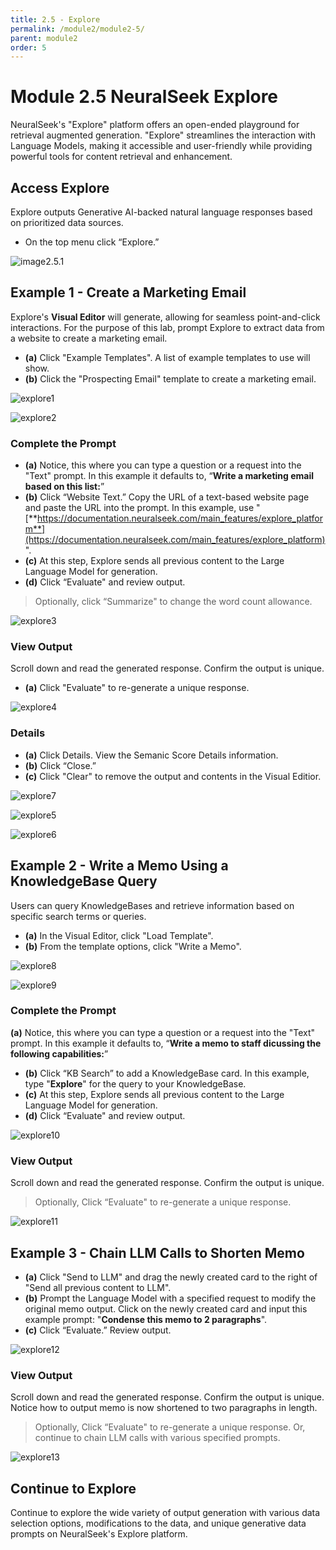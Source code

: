 ```yaml
---
title: 2.5 - Explore
permalink: /module2/module2-5/
parent: module2
order: 5
---
```


# Module 2.5 NeuralSeek Explore

NeuralSeek's "Explore" platform offers an open-ended playground for retrieval augmented generation. "Explore" streamlines the interaction with Language Models, making it accessible and user-friendly while providing powerful tools for content retrieval and enhancement.

## Access Explore

Explore outputs Generative AI-backed natural language responses based on prioritized data sources.

- On the top menu click “Explore.” 

![image2.5.1](images/image2.5.1.png)

## Example 1 - Create a Marketing Email

Explore's **Visual Editor** will generate, allowing for seamless point-and-click interactions. For the purpose of this lab, prompt Explore to extract data from a website to create a marketing email. 

- **(a)** Click "Example Templates". A list of example templates to use will show.
- **(b)** Click the "Prospecting Email" template to create a marketing email. 

![explore1](images/explore1.png)

![explore2](images/explore2.png)

### Complete the Prompt

- **(a)** Notice, this where you can type a question or a request into the "Text" prompt. In this example it defaults to, “**Write a marketing email based on this list:**” 
- **(b)** Click “Website Text.” Copy the URL of a text-based website page and paste the URL into the prompt. In this example, use "[**https://documentation.neuralseek.com/main_features/explore_platform**](https://documentation.neuralseek.com/main_features/explore_platform)". 
- **(c)** At this step, Explore sends all previous content to the Large Language Model for generation.
- **(d)** Click “Evaluate" and review output.
> Optionally, click “Summarize" to change the word count allowance. 

![explore3](images/explore3.png)

### View Output

Scroll down and read the generated response. Confirm the output is unique.

- **(a)** Click "Evaluate" to re-generate a unique response. 

![explore4](images/explore4.png)

### Details

- **(a)** Click Details. View the Semanic Score Details information. 
- **(b)** Click “Close.”
- **(c)** Click "Clear" to remove the output and contents in the Visual Editior. 

![explore7](images/explore7.png)

![explore5](images/explore5.png)

![explore6](images/explore6.png)

## Example 2 - Write a Memo Using a KnowledgeBase Query

Users can query KnowledgeBases and retrieve information based on specific search terms or queries.

- **(a)** In the Visual Editor, click "Load Template".
- **(b)** From the template options, click "Write a Memo". 

![explore8](images/explore8.png)

![explore9](images/explore9.png)

### Complete the Prompt

**(a)** Notice, this where you can type a question or a request into the "Text" prompt. In this example it defaults to, “**Write a memo to staff dicussing the following capabilities:**” 
- **(b)** Click “KB Search” to add a KnowledgeBase card. In this example, type "**Explore**" for the query to your KnowledgeBase.  
- **(c)** At this step, Explore sends all previous content to the Large Language Model for generation.
- **(d)** Click “Evaluate" and review output.

![explore10](images/explore10.png)

### View Output

Scroll down and read the generated response. Confirm the output is unique.

> Optionally, Click “Evaluate" to re-generate a unique response.

![explore11](images/explore11.png)

## Example 3 - Chain LLM Calls to Shorten Memo

- **(a)** Click "Send to LLM" and drag the newly created card to the right of "Send all previous content to LLM".
- **(b)** Prompt the Language Model with a specified request to modify the original memo output. Click on the newly created card and input this example prompt: "**Condense this memo to 2 paragraphs**". 
- **(c)** Click “Evaluate.” Review output.

![explore12](images/explore12.png)


### View Output

Scroll down and read the generated response. Confirm the output is unique. Notice how to output memo is now shortened to two paragraphs in length. 

> Optionally, Click “Evaluate" to re-generate a unique response. Or, continue to chain LLM calls with various specified prompts. 

![explore13](images/explore13.png)

<!---## Use Data from a Document

Users can access content from local files such as PDFs, Docs, CSVs, XLS, and TXT.

- **(a)** Type a question or request in the text box. In this example, "Write a marketing email promoting this customer success story."
- **(b)** On the left menu under "Get Data", click “Upload Document.” 
- **(c)** Select the preferred document, click “Open.”

![image2.5.9](images/image2.5.9.png)

## Evaluate output

- **(a)** On the left menu, confirm document is added. 
- **(b)** Click on the document to bring the contents into the prompt. 
- **(c)** Click “Evaluate.”

![image2.5.10](images/image2.5.10.png)

## Review details of output

Scroll down to read the generated promotional email. Notice how the output used specific information from the uploaded document throughout the response.

![image2.5.11](images/image2.5.11.png)--->


## Continue to Explore 

Continue to explore the wide variety of output generation with various data selection options, modifications to the data, and unique generative data prompts on NeuralSeek's Explore platform.  
